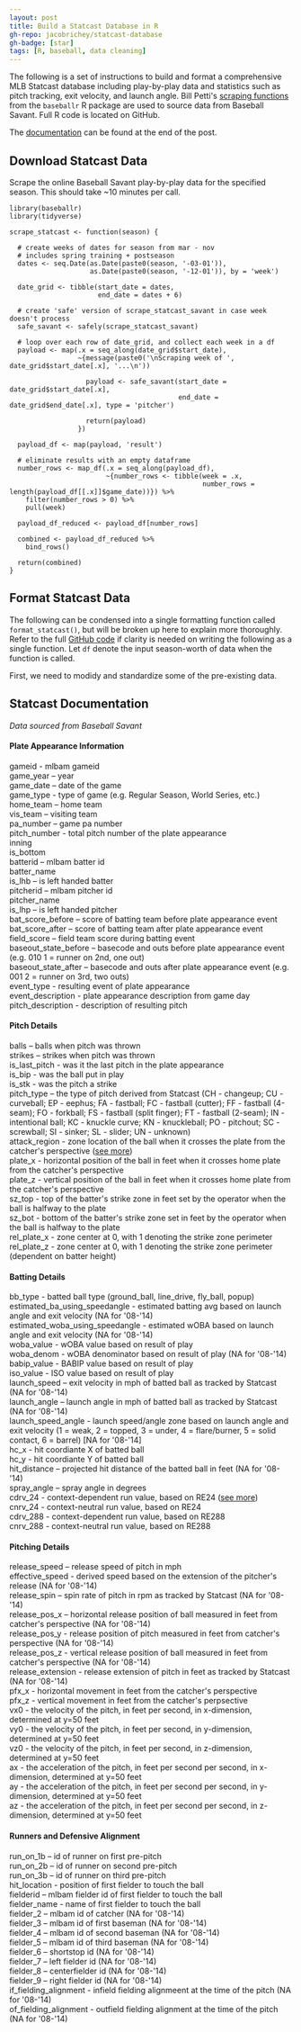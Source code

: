 ```yaml
---
layout: post
title: Build a Statcast Database in R
gh-repo: jacobrichey/statcast-database
gh-badge: [star]
tags: [R, baseball, data cleaning]
---
```


The following is a set of instructions to build and format a comprehensive MLB Statcast database including play-by-play data and statistics such as pitch tracking, exit velocity, and launch angle. Bill Petti's [scraping functions](https://billpetti.github.io/2020-05-26-build-statcast-database-rstats-version-2.0/) from the `baseballr` R package are used to source data from Baseball Savant. Full R code is located on GitHub.

The [documentation](#statcast-documentation) can be found at the end of the post. 

## Download Statcast Data
Scrape the online Baseball Savant play-by-play data for the specified season. This should take ~10 minutes per call.
```
library(baseballr)
library(tidyverse)

scrape_statcast <- function(season) {
  
  # create weeks of dates for season from mar - nov
  # includes spring training + postseason
  dates <- seq.Date(as.Date(paste0(season, '-03-01')),
                    as.Date(paste0(season, '-12-01')), by = 'week')
  
  date_grid <- tibble(start_date = dates, 
                      end_date = dates + 6)
  
  # create 'safe' version of scrape_statcast_savant in case week doesn't process
  safe_savant <- safely(scrape_statcast_savant)
  
  # loop over each row of date_grid, and collect each week in a df
  payload <- map(.x = seq_along(date_grid$start_date), 
                 ~{message(paste0('\nScraping week of ', date_grid$start_date[.x], '...\n'))
                   
                   payload <- safe_savant(start_date = date_grid$start_date[.x], 
                                          end_date = date_grid$end_date[.x], type = 'pitcher')
                   
                   return(payload)
                 })
  
  payload_df <- map(payload, 'result')
  
  # eliminate results with an empty dataframe
  number_rows <- map_df(.x = seq_along(payload_df), 
                        ~{number_rows <- tibble(week = .x, 
                                                number_rows = length(payload_df[[.x]]$game_date))}) %>%
    filter(number_rows > 0) %>%
    pull(week)
  
  payload_df_reduced <- payload_df[number_rows]
  
  combined <- payload_df_reduced %>%
    bind_rows()
  
  return(combined)
}
```

 
 
## Format Statcast Data
The following can be condensed into a single formatting function called `format_statcast()`, but will be broken up here to explain more thoroughly. Refer to the full [GitHub code](https://github.com/jacobrichey/statcast-database/blob/master/statcast_database.R) if clarity is needed on writing the following as a single function. Let `df` denote the input season-worth of data when the function is called. 

 First, we need to modidy and standardize some of the pre-existing data. 

## Statcast Documentation

_Data sourced from Baseball Savant_

#### Plate Appearance Information
gameid - mlbam gameid  
game_year – year  
game_date – date of the game  
game_type - type of game (e.g. Regular Season, World Series, etc.)  
home_team – home team  
vis_team – visiting team  
pa_number – game pa number  
pitch_number - total pitch number of the plate appearance\
inning\
is_bottom\
batterid – mlbam batter id\
batter_name\
is_lhb – is left handed batter\
pitcherid – mlbam pitcher id\
pitcher_name\
is_lhp – is left handed pitcher\
bat_score_before – score of batting team before plate appearance event\
bat_score_after – score of batting team after plate appearance event\
field_score – field team score during batting event\
baseout_state_before – basecode and outs before plate appearance event (e.g. 010 1 = runner on 2nd, one out)\
baseout_state_after – basecode and outs after plate appearance event (e.g. 001 2 = runner on 3rd, two outs)\
event_type - resulting event of plate appearance\
event_description - plate appearance description from game day\
pitch_description - description of resulting pitch
#### Pitch Details
balls – balls when pitch was thrown\
strikes – strikes when pitch was thrown\
is_last_pitch - was it the last pitch in the plate appearance\
is_bip - was the ball put in play\
is_stk - was the pitch a strike\
pitch_type – the type of pitch derived from Statcast (CH - changeup; CU - curveball; EP - eephus; FA - fastball; FC - fastball (cutter); FF - fastball (4-seam); FO - forkball; FS - fastball (split finger); FT - fastball (2-seam); IN - intentional ball; KC - knuckle curve; KN - knuckleball; PO - pitchout; SC - screwball; SI - sinker; SL - slider; UN - unknown) \
attack_region - zone location of the ball when it crosses the plate from the catcher's perspective ([see more](http://tangotiger.net/strikezone/zone%20chart.png)) \
plate_x - horizontal position of the ball in feet when it crosses home plate from the catcher's perspective\
plate_z - vertical position of the ball in feet when it crosses home plate from the catcher's perspective\
sz_top - top of the batter's strike zone in feet set by the operator when the ball is halfway to the plate\
sz_bot - bottom of the batter's strike zone set in feet by the operator when the ball is halfway to the plate\
rel_plate_x - zone center at 0, with 1 denoting the strike zone perimeter\
rel_plate_z - zone center at 0, with 1 denoting the strike zone perimeter (dependent on batter height)
#### Batting Details
bb_type - batted ball type (ground_ball, line_drive, fly_ball, popup) \
estimated_ba_using_speedangle - estimated batting avg based on launch angle and exit velocity (NA for '08-'14) \
estimated_woba_using_speedangle - estimated wOBA based on launch angle and exit velocity (NA for '08-'14) \
woba_value - wOBA value based on result of play\
woba_denom - wOBA denominator based on result of play (NA for '08-'14) \
babip_value - BABIP value based on result of play\
iso_value - ISO value based on result of play\
launch_speed – exit velocity in mph of batted ball as tracked by Statcast (NA for '08-'14) \
launch_angle – launch angle in mph of batted ball as tracked by Statcast (NA for '08-'14) \
launch_speed_angle - launch speed/angle zone based on launch angle and exit velocity (1 = weak, 2 = topped, 3 = under, 4 = flare/burner, 5 = solid contact, 6 = barrel) [NA for '08-'14] \
hc_x - hit coordiante X of batted ball\
hc_y - hit coordiante Y of batted ball\
hit_distance – projected hit distance of the batted ball in feet (NA for '08-'14) \
spray_angle – spray angle in degrees\
cdrv_24 - context-dependent run value, based on RE24 ([see more](http://tangotiger.com/index.php/site/article/statcast-lab-swing-take-and-a-primer-on-run-value)) \
cnrv_24 - context-neutral run value, based on RE24 \
cdrv_288 - context-dependent run value, based on RE288 \
cnrv_288 - context-neutral run value, based on RE288
#### Pitching Details
release_speed – release speed of pitch in mph\
effective_speed - derived speed based on the extension of the pitcher's release (NA for '08-'14) \
release_spin – spin rate of pitch in rpm as tracked by Statcast (NA for '08-'14)\
release_pos_x – horizontal release position of ball measured in feet from catcher's perspective (NA for '08-'14) \
release_pos_y - release position of pitch measured in feet from catcher's perspective (NA for '08-'14) \
release_pos_z - vertical release position of ball measured in feet from catcher's perspective (NA for '08-'14) \
release_extension - release extension of pitch in feet as tracked by Statcast (NA for '08-'14) \
pfx_x - horizontal movement in feet from the catcher's perspective\
pfx_z - vertical movement in feet from the catcher's perpsective\
vx0 - the velocity of the pitch, in feet per second, in x-dimension, determined at y=50 feet\
vy0 - the velocity of the pitch, in feet per second, in y-dimension, determined at y=50 feet\
vz0 - the velocity of the pitch, in feet per second, in z-dimension, determined at y=50 feet\
ax - the acceleration of the pitch, in feet per second per second, in x-dimension, determined at y=50 feet\
ay - the acceleration of the pitch, in feet per second per second, in y-dimension, determined at y=50 feet\
az - the acceleration of the pitch, in feet per second per second, in z-dimension, determined at y=50 feet
#### Runners and Defensive Alignment
run_on_1b – id of runner on first pre-pitch\
run_on_2b – id of runner on second pre-pitch\
run_on_3b – id of runner on third pre-pitch\
hit_location - position of first fielder to touch the ball\
fielderid – mlbam fielder id of first fielder to touch the ball\
fielder_name - name of first fielder to touch the ball\
fielder_2 – mlbam id of catcher (NA for '08-'14)\
fielder_3 – mlbam id of first baseman (NA for '08-'14)\
fielder_4 – mlbam id of second baseman (NA for '08-'14)\
fielder_5 – mlbam id of third baseman (NA for '08-'14)\
fielder_6 – shortstop id (NA for '08-'14)\
fielder_7 – left fielder id (NA for '08-'14)\
fielder_8 – centerfielder id (NA for '08-'14)\
fielder_9 – right fielder id (NA for '08-'14)\
if_fielding_alignment - infield fielding alignmeent at the time of the pitch (NA for '08-'14)\
of_fielding_alignment - outfield fielding alignment at the time of the pitch (NA for '08-'14)
